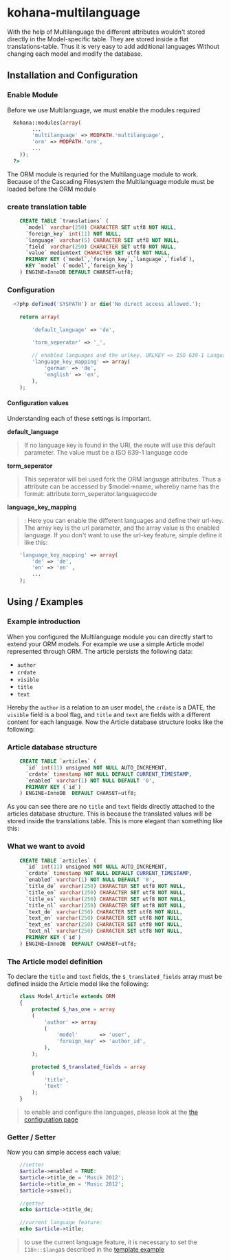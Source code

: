 kohana-multilanguage
====================

With the help of Multilanguage the different attributes wouldn't stored directly in the Model-specific table. They are stored inside a flat translations-table. Thus it is very easy to add additional languages Without changing each model and modify the database. 

## Installation and Configuration

### Enable Module

Before we use Multilanguage, we must enable the modules required
```php
  Kohana::modules(array(
		...
		'multilanguage' => MODPATH.'multilanguage',
		'orm' => MODPATH.'orm',
		...
	));
  ?>
```

The ORM module is requried for the Multilanguage module to work. Because of the Cascading Filesystem the Multilanguage module must be loaded before the ORM module
### create translation table
```sql
	CREATE TABLE `translations` (
	  `model` varchar(250) CHARACTER SET utf8 NOT NULL,
	  `foreign_key` int(11) NOT NULL,
	  `language` varchar(5) CHARACTER SET utf8 NOT NULL,
	  `field` varchar(250) CHARACTER SET utf8 NOT NULL,
	  `value` mediumtext CHARACTER SET utf8 NOT NULL,
	  PRIMARY KEY (`model`,`foreign_key`,`language`,`field`),
	  KEY `model` (`model`,`foreign_key`)
	) ENGINE=InnoDB DEFAULT CHARSET=utf8;
```

### Configuration
```php
  <?php defined('SYSPATH') or die('No direct access allowed.');
	
	return array(
	
		'default_language' => 'de',	
		
		'torm_seperator' => '_',
		
		// enabled languages and the urlkey. URLKEY => ISO 639-1 Language Codes
		'language_key_mapping' => array(
			'german' => 'de',
			'english' => 'en',
		),
	);
```
#### Configuration values

Understanding each of these settings is important.


**default_language**
> If no language key is found in the URI, the route will use this default parameter. The value must be a ISO 639-1 language code


**torm_seperator**
> This seperator will bei used fork the ORM language attributes. Thus a attribute can be accessed by $model->name, whereby name has the format: attribute.torm_seperator.languagecode

**language_key_mapping**
> : Here you can enable the different languages and define their url-key. The array key is the url parameter, and the array value is the enabled language. If you don't want to use the url-key feature, simple define it like this:
```php
	'language_key_mapping' => array(
		'de' => 'de',
		'en' => 'en' ,
		...
	);
```


## Using / Examples


### Example introduction

When you configured the Multilanguage module you can directly start to extend your ORM models. For example we use a simple Article model represented through ORM. The article persists the following data:

* `author`
* `crdate`
* `visible`
* `title`
* `text` 

Hereby the `author` is a relation to an user model, the `crdate` is a DATE, the `visible` field is a bool flag, and `title` and `text` are fields with a different content for each language. Now the Article database structure looks like the following:

### Article database structure
```sql
	CREATE TABLE `articles` (
	  `id` int(11) unsigned NOT NULL AUTO_INCREMENT,
	  `crdate` timestamp NOT NULL DEFAULT CURRENT_TIMESTAMP,
	  `enabled` varchar(1) NOT NULL DEFAULT '0',
	  PRIMARY KEY (`id`)
	) ENGINE=InnoDB  DEFAULT CHARSET=utf8;
```

As you can see there are no `title` and `text` fields directly attached to the articles database structure. This is because the translated values will be stored inside the translations table. This is more elegant than something like this:

### What we want to avoid
	
```sql
	CREATE TABLE `articles` (
	  `id` int(11) unsigned NOT NULL AUTO_INCREMENT,
	  `crdate` timestamp NOT NULL DEFAULT CURRENT_TIMESTAMP,
	  `enabled` varchar(1) NOT NULL DEFAULT '0',
	  `title_de` varchar(250) CHARACTER SET utf8 NOT NULL,
	  `title_en` varchar(250) CHARACTER SET utf8 NOT NULL,
	  `title_es` varchar(250) CHARACTER SET utf8 NOT NULL,
	  `title_nl` varchar(250) CHARACTER SET utf8 NOT NULL,
	  `text_de` varchar(250) CHARACTER SET utf8 NOT NULL,
	  `text_en` varchar(250) CHARACTER SET utf8 NOT NULL,
	  `text_es` varchar(250) CHARACTER SET utf8 NOT NULL,
	  `text_nl` varchar(250) CHARACTER SET utf8 NOT NULL,
	  PRIMARY KEY (`id`)
	) ENGINE=InnoDB  DEFAULT CHARSET=utf8;
```

### The Article model definition

To declare the `title` and `text` fields, the `$_translated_fields` array must be defined inside the Article model like the following: 

```php
	class Model_Article extends ORM
	{
		protected $_has_one = array
		(
		    'author' => array
		    (
		        'model'       => 'user',
		        'foreign_key' => 'author_id',
		    ),
		);
	    
		protected $_translated_fields = array
		(
			'title',
			'text'
		);
	}
```
> to enable and configure the languages, please look at the [the configuration page](configuration)

### Getter / Setter

Now you can simple access each value: 
```php
	//setter
	$article->enabled = TRUE:
	$article->title_de = 'Musik 2012';
	$article->title_en = 'Music 2012';
	$article->save();
	
	//getter
	echo $article->title_de;
	
	//current language feature:
	echo $article->title;
```
	
> to use the current language feature, it is necessary to set the ` I18n::$lang`as described in the [template example](examples/template)
